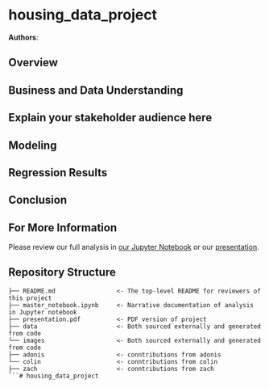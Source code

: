 # housing_data_project

**Authors**:

## Overview
## Business and Data Understanding
## Explain your stakeholder audience here
## Modeling
## Regression Results
## Conclusion

## For More Information

Please review our full analysis in [our Jupyter Notebook](./master_notebook.ipynb) or our [presentation](./presentation.pdf).

## Repository Structure

```
├── README.md                 <- The top-level README for reviewers of this project
├── master_notebook.ipynb     <- Narrative documentation of analysis in Jupyter notebook
├── presentation.pdf          <- PDF version of project 
├── data                      <- Both sourced externally and generated from code
└── images                    <- Both sourced externally and generated from code
├── adonis                    <- conntributions from adonis
└── colin                     <- conntributions from colin
├── zach                      <- conntributions from zach
```# housing_data_project
